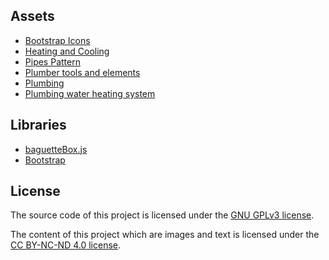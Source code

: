 ## Assets
- [Bootstrap Icons](https://github.com/twbs/icons)
- [Heating and Cooling](https://www.flaticon.com/packs/heating-and-cooling)
- [Pipes Pattern](https://www.toptal.com/designers/subtlepatterns/pipes-pattern/)
- [Plumber tools and elements](https://www.flaticon.com/packs/plumber-tools-and-elements)
- [Plumbing](https://www.flaticon.com/packs/plumbing-3)
- [Plumbing water heating system](https://www.freepik.com/free-vector/plumbing-water-heating-system-isometric-view_4283920.htm)

## Libraries
- [baguetteBox.js](https://github.com/feimosi/baguetteBox.js)
- [Bootstrap](https://github.com/twbs/bootstrap)

## License
The source code of this project is licensed under the
[GNU GPLv3 license](https://www.gnu.org/licenses/gpl-3.0.en.html).

The content of this project which are images and text is licensed under the
[CC BY-NC-ND 4.0 license](https://creativecommons.org/licenses/by-nc-nd/4.0/legalcode).
